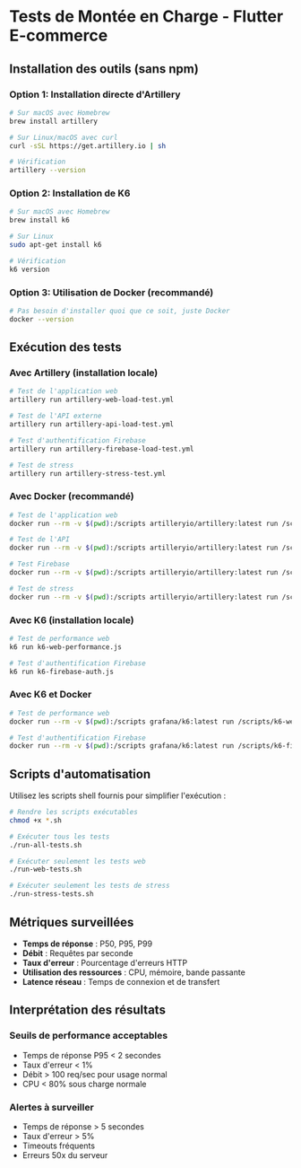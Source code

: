 # Tests de Montée en Charge - Flutter E-commerce

## Installation des outils (sans npm)

### Option 1: Installation directe d'Artillery

```bash
# Sur macOS avec Homebrew
brew install artillery

# Sur Linux/macOS avec curl
curl -sSL https://get.artillery.io | sh

# Vérification
artillery --version
```

### Option 2: Installation de K6

```bash
# Sur macOS avec Homebrew
brew install k6

# Sur Linux
sudo apt-get install k6

# Vérification
k6 version
```

### Option 3: Utilisation de Docker (recommandé)

```bash
# Pas besoin d'installer quoi que ce soit, juste Docker
docker --version
```

## Exécution des tests

### Avec Artillery (installation locale)

```bash
# Test de l'application web
artillery run artillery-web-load-test.yml

# Test de l'API externe
artillery run artillery-api-load-test.yml

# Test d'authentification Firebase
artillery run artillery-firebase-load-test.yml

# Test de stress
artillery run artillery-stress-test.yml
```

### Avec Docker (recommandé)

```bash
# Test de l'application web
docker run --rm -v $(pwd):/scripts artilleryio/artillery:latest run /scripts/artillery-web-load-test.yml

# Test de l'API
docker run --rm -v $(pwd):/scripts artilleryio/artillery:latest run /scripts/artillery-api-load-test.yml

# Test Firebase
docker run --rm -v $(pwd):/scripts artilleryio/artillery:latest run /scripts/artillery-firebase-load-test.yml

# Test de stress
docker run --rm -v $(pwd):/scripts artilleryio/artillery:latest run /scripts/artillery-stress-test.yml
```

### Avec K6 (installation locale)

```bash
# Test de performance web
k6 run k6-web-performance.js

# Test d'authentification Firebase
k6 run k6-firebase-auth.js
```

### Avec K6 et Docker

```bash
# Test de performance web
docker run --rm -v $(pwd):/scripts grafana/k6:latest run /scripts/k6-web-performance.js

# Test d'authentification Firebase
docker run --rm -v $(pwd):/scripts grafana/k6:latest run /scripts/k6-firebase-auth.js
```

## Scripts d'automatisation

Utilisez les scripts shell fournis pour simplifier l'exécution :

```bash
# Rendre les scripts exécutables
chmod +x *.sh

# Exécuter tous les tests
./run-all-tests.sh

# Exécuter seulement les tests web
./run-web-tests.sh

# Exécuter seulement les tests de stress
./run-stress-tests.sh
```

## Métriques surveillées

- **Temps de réponse** : P50, P95, P99
- **Débit** : Requêtes par seconde
- **Taux d'erreur** : Pourcentage d'erreurs HTTP
- **Utilisation des ressources** : CPU, mémoire, bande passante
- **Latence réseau** : Temps de connexion et de transfert

## Interprétation des résultats

### Seuils de performance acceptables

- Temps de réponse P95 < 2 secondes
- Taux d'erreur < 1%
- Débit > 100 req/sec pour usage normal
- CPU < 80% sous charge normale

### Alertes à surveiller

- Temps de réponse > 5 secondes
- Taux d'erreur > 5%
- Timeouts fréquents
- Erreurs 50x du serveur
